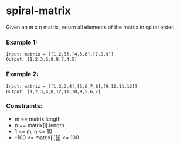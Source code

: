 # spiral-matrix
Given an m x n matrix, return all elements of the matrix in spiral order.

### Example 1:
```
Input: matrix = [[1,2,3],[4,5,6],[7,8,9]]
Output: [1,2,3,6,9,8,7,4,5]
```

### Example 2:
```
Input: matrix = [[1,2,3,4],[5,6,7,8],[9,10,11,12]]
Output: [1,2,3,4,8,12,11,10,9,5,6,7]
```

### Constraints:
* m == matrix.length
* n == matrix[i].length
* 1 <= m, n <= 10
* -100 <= matrix[i][j] <= 100
